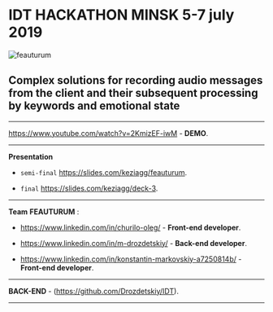 # IDT HACKATHON MINSK 5-7 july 2019

![feauturum](https://github.com/Kezzzia/IDT__2019/blob/master/content_hackathon_4.png)

## Complex solutions for recording audio messages from the client and their subsequent processing by keywords and emotional state

---

https://www.youtube.com/watch?v=2KmizEF-iwM - **DEMO**.

---
**Presentation**

* ``semi-final`` https://slides.com/keziagg/feauturum.

* ``final`` https://slides.com/keziagg/deck-3.
---

__Team__ **FEAUTURUM** :

* https://www.linkedin.com/in/churilo-oleg/ - **Front-end developer**.

* https://www.linkedin.com/in/m-drozdetskiy/ - **Back-end developer**.

* https://www.linkedin.com/in/konstantin-markovskiy-a7250814b/ - **Front-end developer**.

---

**BACK-END** - (https://github.com/Drozdetskiy/IDT).

---
